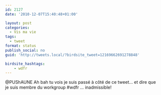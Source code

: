 ```yaml
---
id: 2127
date: '2010-12-07T15:40:48+01:00'

layout: post
categories:
  - Vis ma vie
tags:
  - tweet
format: status
publish_social: no
guid: 'http://tweets.local/?birdsite_tweet=12169662691278848'

birdsite_hashtags:
    - wdfr
---
```


@PUShAUNE Ah bah tu vois je suis passé à côté de ce tweet… et dire que je suis membre du workgroup #wdfr … inadmissible!